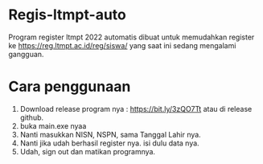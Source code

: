 # Regis-ltmpt-auto
Program register ltmpt 2022 automatis dibuat untuk memudahkan register ke https://reg.ltmpt.ac.id/reg/siswa/ yang saat ini sedang mengalami gangguan.

# Cara penggunaan
1. Download release program nya : https://bit.ly/3zQO7Tt atau di release github.
2. buka main.exe nyaa
3. Nanti masukkan NISN, NSPN, sama Tanggal Lahir nya.
4. Nanti jika udah berhasil register nya. isi dulu data nya.
5. Udah, sign out dan matikan programnya.
